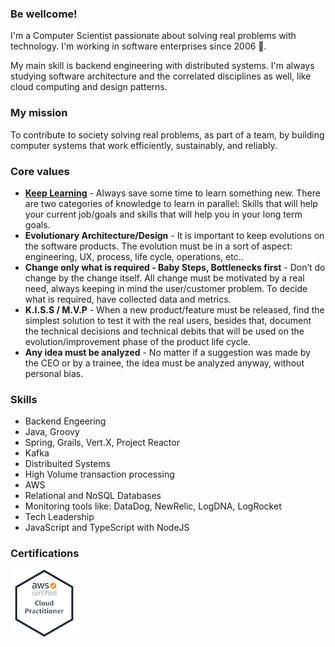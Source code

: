 ### Be wellcome!
I'm a Computer Scientist passionate about solving real problems with technology. I'm working in software enterprises since 2006 🦖.

My main skill is backend engineering with distributed systems. I'm always studying software architecture and the correlated disciplines as well, like cloud computing and design patterns.

### My mission
To contribute to society solving real problems, as part of a team, by building computer systems that work efficiently, sustainably, and reliably.

### Core values
 - **[Keep Learning](./leanring/README.MD)** - Always save some time to learn something new. There are two categories of knowledge to learn in parallel: Skills that will help your current job/goals and skills that will help you in your long term goals. 
 - **Evolutionary Architecture/Design** - It is important to keep evolutions on the software products. The evolution must be in a sort of aspect: engineering, UX, process, life cycle, operations, etc..
 - **Change only what is required - Baby Steps, Bottlenecks first** - Don’t do change by the change itself. All change must be motivated by a real need, always keeping in mind the user/customer problem. To decide what is required, have collected data and metrics. 
 - **K.I.S.S / M.V.P** - When a new product/feature must be released, find the simplest solution to test it with the real users, besides that, document the technical decisions and technical debits that will be used on the evolution/improvement phase of the product life cycle. 
 - **Any idea must be analyzed** - No matter if a suggestion was made by the CEO or by a trainee, the idea must be analyzed anyway, without personal bias. 

### Skills
 - Backend Engeering
 - Java, Groovy
 - Spring, Grails, Vert.X, Project Reactor
 - Kafka
 - Distribuited Systems
 - High Volume transaction processing
 - AWS
 - Relational and NoSQL Databases
 - Monitoring tools like: DataDog, NewRelic, LogDNA, LogRocket
 - Tech Leadership 
 - JavaScript and TypeScript with NodeJS
 
 ### Certifications
 
 <a href="https://www.youracclaim.com/badges/9cf63c8e-24fe-4c33-8fb8-18214c343271/public_url" rel="some text">![Foo](https://github.com/fredpolicarpo/fredpolicarpo/raw/master/aws-certified-cloud-practitioner.png)</a>
